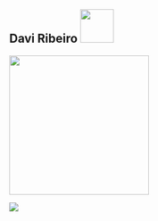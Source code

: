 ## Davi Ribeiro <img src="https://github.com/Davi8002/Davi8002/assets/164496370/81302803-6e64-4ab4-afa7-5404dfa98d60" width="60px">



<p align="left">
<img src="https://github.com/Davi8002/Davi8002/assets/164496370/a739ca52-9729-438c-9220-4a464bac7037" width="250" height="250">



![](https://komarev.com/ghpvc/?username=Davi8002&color=red)

